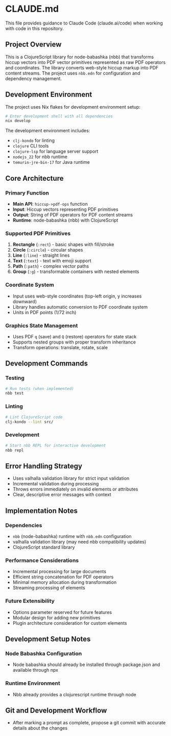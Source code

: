# CLAUDE.md

This file provides guidance to Claude Code (claude.ai/code) when working with code in this repository.

## Project Overview

This is a ClojureScript library for node-babashka (nbb) that transforms hiccup vectors into PDF vector primitives represented as raw PDF operators and coordinates. The library converts web-style hiccup markup into PDF content streams. The project uses `nbb.edn` for configuration and dependency management.

## Development Environment

The project uses Nix flakes for development environment setup:

```bash
# Enter development shell with all dependencies
nix develop
```

The development environment includes:

- `clj-kondo` for linting
- `clojure` CLI tools
- `clojure-lsp` for language server support
- `nodejs_22` for nbb runtime
- `temurin-jre-bin-17` for Java runtime

## Core Architecture

### Primary Function

- **Main API**: `hiccup->pdf-ops` function
- **Input**: Hiccup vectors representing PDF primitives
- **Output**: String of PDF operators for PDF content streams
- **Runtime**: node-babashka (nbb) with ClojureScript

### Supported PDF Primitives

1. **Rectangle** (`:rect`) - basic shapes with fill/stroke
2. **Circle** (`:circle`) - circular shapes
3. **Line** (`:line`) - straight lines
4. **Text** (`:text`) - text with emoji support
5. **Path** (`:path`) - complex vector paths
6. **Group** (`:g`) - transformable containers with nested elements

### Coordinate System

- Input uses web-style coordinates (top-left origin, y increases downward)
- Library handles automatic conversion to PDF coordinate system
- Units in PDF points (1/72 inch)

### Graphics State Management

- Uses PDF `q` (save) and `Q` (restore) operators for state stack
- Supports nested groups with proper transform inheritance
- Transform operations: translate, rotate, scale

## Development Commands

### Testing

```bash
# Run tests (when implemented)
nbb test
```

### Linting

```bash
# Lint ClojureScript code
clj-kondo --lint src/
```

### Development

```bash
# Start nbb REPL for interactive development
nbb repl
```

## Error Handling Strategy

- Uses valhalla validation library for strict input validation
- Incremental validation during processing
- Throws errors immediately on invalid elements or attributes
- Clear, descriptive error messages with context

## Implementation Notes

### Dependencies

- `nbb` (node-babashka) runtime with `nbb.edn` configuration
- valhalla validation library (may need nbb compatibility updates)
- ClojureScript standard library

### Performance Considerations

- Incremental processing for large documents
- Efficient string concatenation for PDF operators
- Minimal memory allocation during transformation
- Streaming processing of elements

### Future Extensibility

- Options parameter reserved for future features
- Modular design for adding new primitives
- Plugin architecture consideration for custom elements

## Development Setup Notes

### Node Babashka Configuration

- Node babashka should already be installed through package.json and available through npx

### Runtime Environment

- Nbb already provides a clojurescript runtime through node

## Git and Development Workflow

- After marking a prompt as complete, propose a git commit with accurate details about the changes